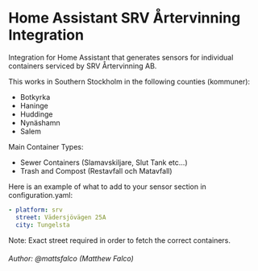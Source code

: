 # Home Assistant SRV Årtervinning Integration
Integration for Home Assistant that generates sensors for individual containers serviced by SRV Årtervinning AB.

This works in Southern Stockholm in the following counties (kommuner):
 - Botkyrka
 - Haninge
 - Huddinge
 - Nynäshamn
 - Salem

Main Container Types:
 - Sewer Containers (Slamavskiljare, Slut Tank etc...)
 - Trash and Compost (Restavfall och Matavfall)



Here is an example of what to add to your sensor section in configuration.yaml: 
 ```yaml
 - platform: srv
   street: Vädersjövägen 25A
   city: Tungelsta
 ```

Note: Exact street required in order to fetch the correct containers.

###### Author: @mattsfalco (Matthew Falco)
